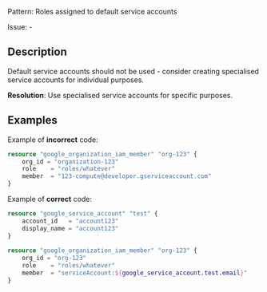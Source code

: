 Pattern: Roles assigned to default service accounts

Issue: -

## Description

Default service accounts should not be used - consider creating specialised service accounts for individual purposes.

**Resolution**: Use specialised service accounts for specific purposes.

## Examples

Example of **incorrect** code:

```terraform
resource "google_organization_iam_member" "org-123" {
	org_id = "organization-123"
	role    = "roles/whatever"
	member  = "123-compute@developer.gserviceaccount.com"
}
```

Example of **correct** code:

```terraform
resource "google_service_account" "test" {
	account_id   = "account123"
	display_name = "account123"
}
			  
resource "google_organization_iam_member" "org-123" {
	org_id = "org-123"
	role    = "roles/whatever"
	member  = "serviceAccount:${google_service_account.test.email}"
}
```